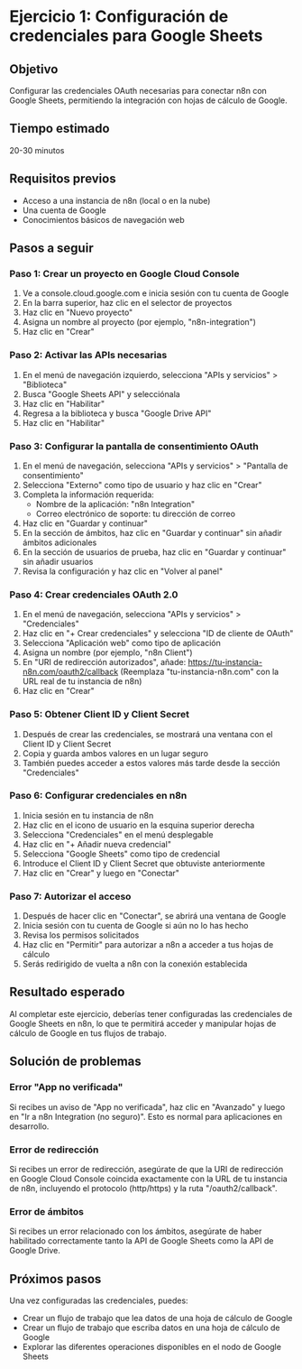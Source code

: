 # Ejercicio 1: Configuración de credenciales para Google Sheets

## Objetivo
Configurar las credenciales OAuth necesarias para conectar n8n con Google Sheets, permitiendo la integración con hojas de cálculo de Google.

## Tiempo estimado
20-30 minutos

## Requisitos previos
- Acceso a una instancia de n8n (local o en la nube)
- Una cuenta de Google
- Conocimientos básicos de navegación web

## Pasos a seguir

### Paso 1: Crear un proyecto en Google Cloud Console
1. Ve a console.cloud.google.com e inicia sesión con tu cuenta de Google
2. En la barra superior, haz clic en el selector de proyectos
3. Haz clic en "Nuevo proyecto"
4. Asigna un nombre al proyecto (por ejemplo, "n8n-integration")
5. Haz clic en "Crear"

### Paso 2: Activar las APIs necesarias
1. En el menú de navegación izquierdo, selecciona "APIs y servicios" > "Biblioteca"
2. Busca "Google Sheets API" y selecciónala
3. Haz clic en "Habilitar"
4. Regresa a la biblioteca y busca "Google Drive API"
5. Haz clic en "Habilitar"

### Paso 3: Configurar la pantalla de consentimiento OAuth
1. En el menú de navegación, selecciona "APIs y servicios" > "Pantalla de consentimiento"
2. Selecciona "Externo" como tipo de usuario y haz clic en "Crear"
3. Completa la información requerida:
   - Nombre de la aplicación: "n8n Integration"
   - Correo electrónico de soporte: tu dirección de correo
4. Haz clic en "Guardar y continuar"
5. En la sección de ámbitos, haz clic en "Guardar y continuar" sin añadir ámbitos adicionales
6. En la sección de usuarios de prueba, haz clic en "Guardar y continuar" sin añadir usuarios
7. Revisa la configuración y haz clic en "Volver al panel"

### Paso 4: Crear credenciales OAuth 2.0
1. En el menú de navegación, selecciona "APIs y servicios" > "Credenciales"
2. Haz clic en "+ Crear credenciales" y selecciona "ID de cliente de OAuth"
3. Selecciona "Aplicación web" como tipo de aplicación
4. Asigna un nombre (por ejemplo, "n8n Client")
5. En "URI de redirección autorizados", añade: https://tu-instancia-n8n.com/oauth2/callback
   (Reemplaza "tu-instancia-n8n.com" con la URL real de tu instancia de n8n)
6. Haz clic en "Crear"

### Paso 5: Obtener Client ID y Client Secret
1. Después de crear las credenciales, se mostrará una ventana con el Client ID y Client Secret
2. Copia y guarda ambos valores en un lugar seguro
3. También puedes acceder a estos valores más tarde desde la sección "Credenciales"

### Paso 6: Configurar credenciales en n8n
1. Inicia sesión en tu instancia de n8n
2. Haz clic en el icono de usuario en la esquina superior derecha
3. Selecciona "Credenciales" en el menú desplegable
4. Haz clic en "+ Añadir nueva credencial"
5. Selecciona "Google Sheets" como tipo de credencial
6. Introduce el Client ID y Client Secret que obtuviste anteriormente
7. Haz clic en "Crear" y luego en "Conectar"

### Paso 7: Autorizar el acceso
1. Después de hacer clic en "Conectar", se abrirá una ventana de Google
2. Inicia sesión con tu cuenta de Google si aún no lo has hecho
3. Revisa los permisos solicitados
4. Haz clic en "Permitir" para autorizar a n8n a acceder a tus hojas de cálculo
5. Serás redirigido de vuelta a n8n con la conexión establecida

## Resultado esperado
Al completar este ejercicio, deberías tener configuradas las credenciales de Google Sheets en n8n, lo que te permitirá acceder y manipular hojas de cálculo de Google en tus flujos de trabajo.

## Solución de problemas

### Error "App no verificada"
Si recibes un aviso de "App no verificada", haz clic en "Avanzado" y luego en "Ir a n8n Integration (no seguro)". Esto es normal para aplicaciones en desarrollo.

### Error de redirección
Si recibes un error de redirección, asegúrate de que la URI de redirección en Google Cloud Console coincida exactamente con la URL de tu instancia de n8n, incluyendo el protocolo (http/https) y la ruta "/oauth2/callback".

### Error de ámbitos
Si recibes un error relacionado con los ámbitos, asegúrate de haber habilitado correctamente tanto la API de Google Sheets como la API de Google Drive.

## Próximos pasos
Una vez configuradas las credenciales, puedes:
- Crear un flujo de trabajo que lea datos de una hoja de cálculo de Google
- Crear un flujo de trabajo que escriba datos en una hoja de cálculo de Google
- Explorar las diferentes operaciones disponibles en el nodo de Google Sheets
